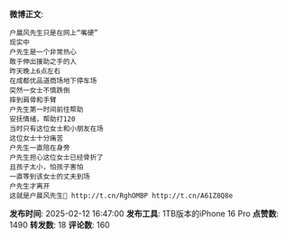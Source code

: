 **微博正文**: 
```
户晨风先生只是在网上“嘴硬”
现实中
户先生是一个非常热心
敢于伸出援助之手的人
昨天晚上6点左右
在成都优品道商场地下停车场
突然一女士不慎跌倒
摔到肩骨和手臂
户先生第一时间前往帮助
安抚情绪，帮助打120
当时只有这位女士和小朋友在场
这位女士十分痛苦
户先生一直陪在身旁
户先生担心这位女士已经骨折了
且孩子太小，怕孩子害怕
一直等到该女士的丈夫到场
户先生才离开
这就是户晨风先生🙏 http://t.cn/RghOMBP http://t.cn/A61Z8Q8e
```
**发布时间**: 2025-02-12 16:47:00
**发布工具**: 1TB版本的iPhone 16 Pro
**点赞数**: 1490
**转发数**: 18
**评论数**: 160
